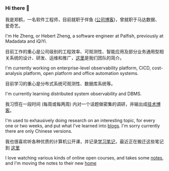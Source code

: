 ### Hi there 👋

我是郑鹤，一名软件工程师，目前就职于伴鱼 ([公司博客](https://tech.ipalfish.com/blog/))，曾就职于马达数据、爱奇艺。

I'm He Zheng, or Hebert Zheng, a software engineer at Palfish, previously at Madadata and iQiYi.

目前工作的重心是公司级别的工程效率、可观测性、智能应用及部分业务通用型相关系统的设计、研发、运维和推广，[这里](./TEAM.md)是我们团队的简介。

I'm currently working on enterprise-level observability platform, CICD, cost-analysis platform, open platform and office automation systems.

目前学习的重心是分布式系统可观测性、数据库系统等。

I'm currently learning distributed system observability and DBMS.

我习惯在一段时间 (每周或每两周) 内对一个话题做密集的调研，并输出成[技术博客](https://zhenghe-md.github.io/blog/)。

I'm used to exhausively doing research on an interesting topic, for every one or two weeks, and put what I've learned into [blogs](https://zhenghe-md.github.io/blog/). I'm sorry currently there are only Chinese versions.

我也很喜欢听各种优质的计算机公开课，并记录[学习笔记](https://zhenghe.gitbook.io/open-courses/)，最近正在搬迁这些笔记到 [这里](https://zhenghe-md.github.io/opencourse-notes/)

I love watching various kinds of online open courses, and takes some [notes](https://zhenghe.gitbook.io/open-courses/), and I'm moving the notes to their new [home](https://zhenghe-md.github.io/opencourse-notes/)

<!--
**ZhengHe-MD/ZhengHe-MD** is a ✨ _special_ ✨ repository because its `README.md` (this file) appears on your GitHub profile.

Here are some ideas to get you started:

- 🔭 I’m currently working on ...
- 🌱 I’m currently learning ...
- 👯 I’m looking to collaborate on ...
- 🤔 I’m looking for help with ...
- 💬 Ask me about ...
- 📫 How to reach me: ...
- 😄 Pronouns: ...
- ⚡ Fun fact: ...
-->